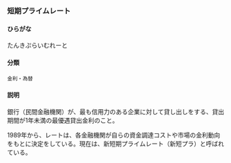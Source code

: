 <div style="display:none;">

## [あ行](securities-terms?id=あ行)
## [か行](securities-terms?id=か行)
## [さ行](securities-terms?id=さ行)
## [た行](securities-terms?id=た行)

</div>

### 短期プライムレート

#### ひらがな

たんきぷらいむれーと

#### 分類

`金利・為替`

#### 説明

銀行（民間金融機関）が、最も信用力のある企業に対して貸し出しをする、貸出期間が1年未満の最優遇貸出金利のこと。
1989年から、レートは、各金融機関が自らの資金調達コストや市場の金利動向をもとに決定をしている。現在は、新短期プライムレート（新短プラ）と呼ばれている。

<div style="display:none;">

## [な行](securities-terms?id=な行)
## [は行](securities-terms?id=は行)
## [ま行](securities-terms?id=ま行)
## [や行](securities-terms?id=や行)
## [ら行](securities-terms?id=ら行)
## [わ行](securities-terms?id=わ行)
## [英数字・記号](securities-terms?id=英数字・記号)

</div>

